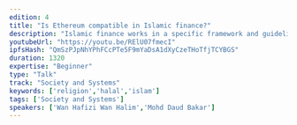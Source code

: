 ```yaml
---
edition: 4
title: "Is Ethereum compatible in Islamic finance?"
description: "Islamic finance works in a specific framework and guideline laid out by Shariah, which in brief is a divine law of Islam. Since the emergence of Bitcoin to the lime light becoming the buzz word of almost everyone a few years ago, much have been said and debated in the Islamic finance community whether or not it is permissible to deal with, whether it is halal etc. Blockchain has evolved a lot since then, with Ethereum now becoming the leading platform for the smart contract development. However, due to the complexity of the blockchain and cryptography concept, and also perhaps negative perception towards Bitcoin which previously was commonly associated with the excessive speculation activity in the market, there has not been much attempt by the Islamic finance community to tackle this subject in a serious manner. The Muslim community at large is still shrouded by ambiguity and uncertainty on the topic, and therefore one of the cause for the lack of participation and contribution by the Islamic finance community in the development of blockchain and smart contract application thus far. This presentation attempts to provide some insights and clarifications on the subject."
youtubeUrl: "https://youtu.be/RElU07fmecI"
ipfsHash: "QmSzPJpNhYPhFCcPTe5F9mYaDsA1dXyCzeTHoTfjTCYBGS"
duration: 1320
expertise: "Beginner"
type: "Talk"
track: "Society and Systems"
keywords: ['religion','halal','islam']
tags: ['Society and Systems']
speakers: ['Wan Hafizi Wan Halim','Mohd Daud Bakar']
---
```

